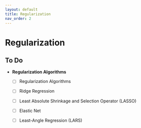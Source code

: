 ```yaml
---
layout: default
title: Regularization
nav_order: 2
---
```


# Regularization

## To Do
- **Regularization Algorithms**
	- [ ] Regularization Algorithms
	- [ ] Ridge Regression
	- [ ] Least Absolute Shrinkage and Selection Operator (LASSO)
	- [ ] Elastic Net
	- [ ] Least-Angle Regression (LARS)


[//]: # (Add introduction here)






[//]: # (Regularization algorithms)
[//]: # ({% raw %}{% include ____/___/__NameOfAlgo.md %} {% endraw %})
[//]: # (This will be located in the include folder with the same file structure as the nav bar)
